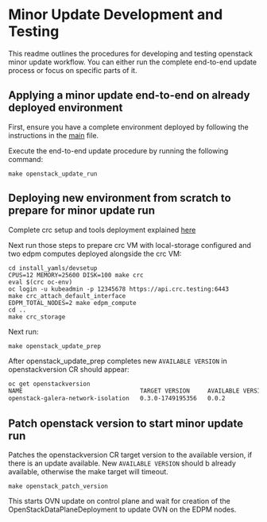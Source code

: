 # Minor Update Development and Testing

This readme outlines the procedures for developing and testing openstack minor update workflow.
You can either run the complete end-to-end update process or focus on specific parts of it.

## Applying a minor update end-to-end on already deployed environment

First, ensure you have a complete environment deployed by following the instructions in the [main](README.md) file.

Execute the end-to-end update procedure by running the following command:
```
make openstack_update_run
```

## Deploying new environment from scratch to prepare for minor update run
Complete crc setup and tools deployment explained [here](devsetup/README.md)

Next run those steps to prepare crc VM with local-storage configured and two edpm
computes deployed alongside the crc VM:

```
cd install_yamls/devsetup
CPUS=12 MEMORY=25600 DISK=100 make crc
eval $(crc oc-env)
oc login -u kubeadmin -p 12345678 https://api.crc.testing:6443
make crc_attach_default_interface
EDPM_TOTAL_NODES=2 make edpm_compute
cd ..
make crc_storage
```

Next run:

```
make openstack_update_prep
```

After openstack_update_prep completes new `AVAILABLE VERSION` in openstackversion CR should appear:

```bash
oc get openstackversion
NAME                                 TARGET VERSION     AVAILABLE VERSION   DEPLOYED VERSION
openstack-galera-network-isolation   0.3.0-1749195356   0.0.2               0.3.0-1749195356
```

## Patch openstack version to start minor update run

Patches the openstackversion CR target version to the available version, if there is an update available.
New `AVAILABLE VERSION` should b already available, otherwise the make target will timeout.

```
make openstack_patch_version
```

This starts OVN update on control plane and wait for creation of the OpenStackDataPlaneDeployment to update OVN on the EDPM nodes.
